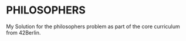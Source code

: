 # PHILOSOPHERS

My Solution for the philosophers problem as part of the core curriculum from 42Berlin.
